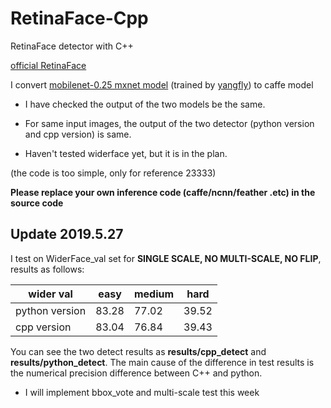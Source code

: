 # RetinaFace-Cpp
RetinaFace detector with C++

[official RetinaFace](https://github.com/deepinsight/insightface/tree/master/RetinaFace)

I convert [mobilenet-0.25 mxnet model](https://github.com/deepinsight/insightface/issues/669) (trained by [yangfly](https://github.com/yangfly)) to caffe model

* I have checked the output of the two models be the same.

* For same input images, the output of the two detector (python version and cpp version) is same.

* Haven't tested widerface yet, but it is in the plan.

(the code is too simple, only for reference 23333)

**Please replace your own inference code (caffe/ncnn/feather .etc) in the source code**

## Update 2019.5.27
I test on WiderFace_val set for **SINGLE SCALE, NO MULTI-SCALE, NO FLIP**, results as follows:

| wider val | easy | medium | hard |
| ------ | ------ | ------ | ------ |
| python version | 83.28 | 77.02 | 39.52 |
| cpp version | 83.04 | 76.84 | 39.43 |

You can see the two detect results as **results/cpp_detect** and **results/python_detect**. The main cause of the difference in test results is the numerical precision difference between C++ and python.

* I will implement bbox_vote and multi-scale test this week
